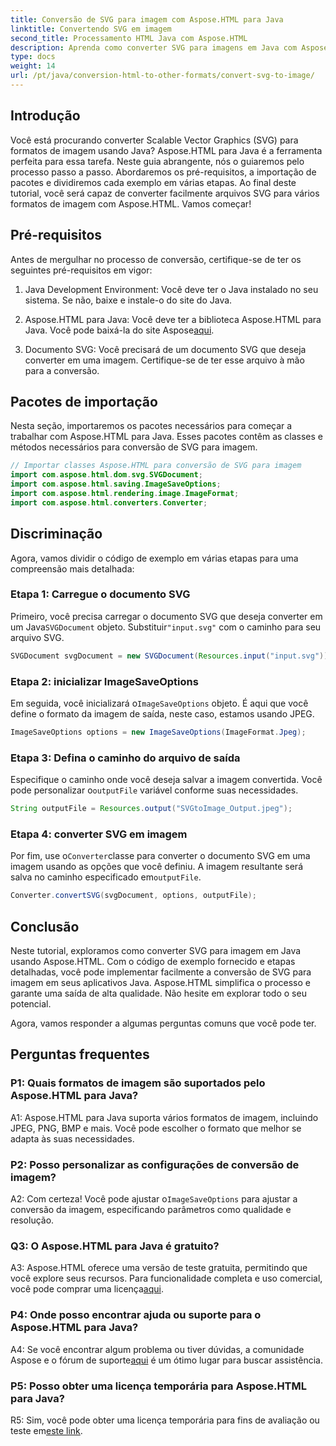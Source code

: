```yaml
---
title: Conversão de SVG para imagem com Aspose.HTML para Java
linktitle: Convertendo SVG em imagem
second_title: Processamento HTML Java com Aspose.HTML
description: Aprenda como converter SVG para imagens em Java com Aspose.HTML. Guia abrangente para saída de alta qualidade.
type: docs
weight: 14
url: /pt/java/conversion-html-to-other-formats/convert-svg-to-image/
---
```

## Introdução

Você está procurando converter Scalable Vector Graphics (SVG) para formatos de imagem usando Java? Aspose.HTML para Java é a ferramenta perfeita para essa tarefa. Neste guia abrangente, nós o guiaremos pelo processo passo a passo. Abordaremos os pré-requisitos, a importação de pacotes e dividiremos cada exemplo em várias etapas. Ao final deste tutorial, você será capaz de converter facilmente arquivos SVG para vários formatos de imagem com Aspose.HTML. Vamos começar!

## Pré-requisitos

Antes de mergulhar no processo de conversão, certifique-se de ter os seguintes pré-requisitos em vigor:

1. Java Development Environment: Você deve ter o Java instalado no seu sistema. Se não, baixe e instale-o do site do Java.

2.  Aspose.HTML para Java: Você deve ter a biblioteca Aspose.HTML para Java. Você pode baixá-la do site Aspose[aqui](https://releases.aspose.com/html/java/).

3. Documento SVG: Você precisará de um documento SVG que deseja converter em uma imagem. Certifique-se de ter esse arquivo à mão para a conversão.

## Pacotes de importação

Nesta seção, importaremos os pacotes necessários para começar a trabalhar com Aspose.HTML para Java. Esses pacotes contêm as classes e métodos necessários para conversão de SVG para imagem.

```java
// Importar classes Aspose.HTML para conversão de SVG para imagem
import com.aspose.html.dom.svg.SVGDocument;
import com.aspose.html.saving.ImageSaveOptions;
import com.aspose.html.rendering.image.ImageFormat;
import com.aspose.html.converters.Converter;
```

## Discriminação 

Agora, vamos dividir o código de exemplo em várias etapas para uma compreensão mais detalhada:

### Etapa 1: Carregue o documento SVG

 Primeiro, você precisa carregar o documento SVG que deseja converter em um Java`SVGDocument` objeto. Substituir`"input.svg"` com o caminho para seu arquivo SVG.

```java
SVGDocument svgDocument = new SVGDocument(Resources.input("input.svg"));
```

### Etapa 2: inicializar ImageSaveOptions

 Em seguida, você inicializará o`ImageSaveOptions` objeto. É aqui que você define o formato da imagem de saída, neste caso, estamos usando JPEG.

```java
ImageSaveOptions options = new ImageSaveOptions(ImageFormat.Jpeg);
```

### Etapa 3: Defina o caminho do arquivo de saída

 Especifique o caminho onde você deseja salvar a imagem convertida. Você pode personalizar o`outputFile` variável conforme suas necessidades.

```java
String outputFile = Resources.output("SVGtoImage_Output.jpeg");
```

### Etapa 4: converter SVG em imagem

 Por fim, use o`Converter`classe para converter o documento SVG em uma imagem usando as opções que você definiu. A imagem resultante será salva no caminho especificado em`outputFile`.

```java
Converter.convertSVG(svgDocument, options, outputFile);
```

## Conclusão

Neste tutorial, exploramos como converter SVG para imagem em Java usando Aspose.HTML. Com o código de exemplo fornecido e etapas detalhadas, você pode implementar facilmente a conversão de SVG para imagem em seus aplicativos Java. Aspose.HTML simplifica o processo e garante uma saída de alta qualidade. Não hesite em explorar todo o seu potencial.

Agora, vamos responder a algumas perguntas comuns que você pode ter.

## Perguntas frequentes

### P1: Quais formatos de imagem são suportados pelo Aspose.HTML para Java?

A1: Aspose.HTML para Java suporta vários formatos de imagem, incluindo JPEG, PNG, BMP e mais. Você pode escolher o formato que melhor se adapta às suas necessidades.

### P2: Posso personalizar as configurações de conversão de imagem?

 A2: Com certeza! Você pode ajustar o`ImageSaveOptions` para ajustar a conversão da imagem, especificando parâmetros como qualidade e resolução.

### Q3: O Aspose.HTML para Java é gratuito?

A3: Aspose.HTML oferece uma versão de teste gratuita, permitindo que você explore seus recursos. Para funcionalidade completa e uso comercial, você pode comprar uma licença[aqui](https://purchase.aspose.com/buy).

### P4: Onde posso encontrar ajuda ou suporte para o Aspose.HTML para Java?

 A4: Se você encontrar algum problema ou tiver dúvidas, a comunidade Aspose e o fórum de suporte[aqui](https://forum.aspose.com/) é um ótimo lugar para buscar assistência.

### P5: Posso obter uma licença temporária para Aspose.HTML para Java?

 R5: Sim, você pode obter uma licença temporária para fins de avaliação ou teste em[este link](https://purchase.aspose.com/temporary-license/).